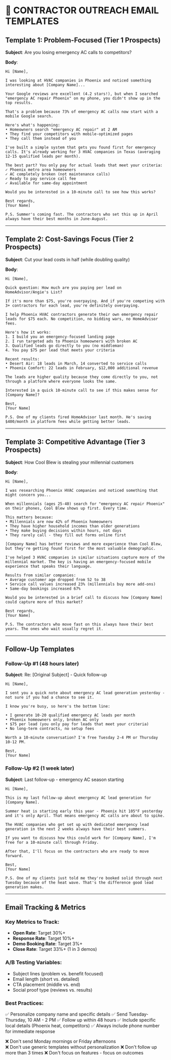 # 📧 CONTRACTOR OUTREACH EMAIL TEMPLATES

## Template 1: Problem-Focused (Tier 1 Prospects)

**Subject**: Are you losing emergency AC calls to competitors?

**Body**:
```
Hi [Name],

I was looking at HVAC companies in Phoenix and noticed something interesting about [Company Name]...

Your Google reviews are excellent (4.2 stars!), but when I searched "emergency AC repair Phoenix" on my phone, you didn't show up in the top results.

That's a problem because 73% of emergency AC calls now start with a mobile Google search.

Here's what's happening:
• Homeowners search "emergency AC repair" at 2 AM
• They find your competitors with mobile-optimized pages
• They call them instead of you

I've built a simple system that gets you found first for emergency calls. It's already working for 3 HVAC companies in Texas (averaging 12-15 qualified leads per month).

The best part? You only pay for actual leads that meet your criteria:
✓ Phoenix metro area homeowners
✓ AC completely broken (not maintenance calls)  
✓ Ready to pay service call fee
✓ Available for same-day appointment

Would you be interested in a 10-minute call to see how this works?

Best regards,
[Your Name]

P.S. Summer's coming fast. The contractors who set this up in April always have their best months in June-August.
```

---

## Template 2: Cost-Savings Focus (Tier 2 Prospects)

**Subject**: Cut your lead costs in half (while doubling quality)

**Body**:
```
Hi [Name],

Quick question: How much are you paying per lead on HomeAdvisor/Angie's List?

If it's more than $75, you're overpaying. And if you're competing with 3+ contractors for each lead, you're definitely overpaying.

I help Phoenix HVAC contractors generate their own emergency repair leads for $75 each. No competition, no bidding wars, no HomeAdvisor fees.

Here's how it works:
1. I build you an emergency-focused landing page
2. I run targeted ads to Phoenix homeowners with broken AC
3. Qualified leads go directly to you (no middleman)
4. You pay $75 per lead that meets your criteria

Recent results:
• Desert Air: 18 leads in March, 14 converted to service calls
• Phoenix Comfort: 22 leads in February, $12,000 additional revenue

The leads are higher quality because they come directly to you, not through a platform where everyone looks the same.

Interested in a quick 10-minute call to see if this makes sense for [Company Name]?

Best,
[Your Name]

P.S. One of my clients fired HomeAdvisor last month. He's saving $400/month in platform fees while getting better leads.
```

---

## Template 3: Competitive Advantage (Tier 3 Prospects)

**Subject**: How Cool Blew is stealing your millennial customers

**Body**:
```
Hi [Name],

I was researching Phoenix HVAC companies and noticed something that might concern you...

When millennials (ages 25-40) search for "emergency AC repair Phoenix" on their phones, Cool Blew shows up first. Every time.

This matters because:
• Millennials are now 42% of Phoenix homeowners
• They have higher household incomes than older generations  
• They make buying decisions within hours, not days
• They rarely call - they fill out forms online first

[Company Name] has better reviews and more experience than Cool Blew, but they're getting found first for the most valuable demographic.

I've helped 3 HVAC companies in similar situations capture more of the millennial market. The key is having an emergency-focused mobile experience that speaks their language.

Results from similar companies:
• Average customer age dropped from 52 to 38
• Service call values increased 23% (millennials buy more add-ons)
• Same-day bookings increased 67%

Would you be interested in a brief call to discuss how [Company Name] could capture more of this market?

Best regards,
[Your Name]

P.S. The contractors who move fast on this always have their best years. The ones who wait usually regret it.
```

---

## Follow-Up Templates

### Follow-Up #1 (48 hours later)

**Subject**: Re: [Original Subject] - Quick follow-up

```
Hi [Name],

I sent you a quick note about emergency AC lead generation yesterday - not sure if you had a chance to see it.

I know you're busy, so here's the bottom line:

• I generate 10-20 qualified emergency AC leads per month
• Phoenix homeowners only, broken AC only  
• $75 per lead (you only pay for leads that meet your criteria)
• No long-term contracts, no setup fees

Worth a 10-minute conversation? I'm free Tuesday 2-4 PM or Thursday 10-12 PM.

Best,
[Your Name]
```

### Follow-Up #2 (1 week later)

**Subject**: Last follow-up - emergency AC season starting

```
Hi [Name],

This is my last follow-up about emergency AC lead generation for [Company Name].

Summer heat is starting early this year - Phoenix hit 105°F yesterday and it's only April. That means emergency AC calls are about to spike.

The HVAC companies who get set up with dedicated emergency lead generation in the next 2 weeks always have their best summers.

If you want to discuss how this could work for [Company Name], I'm free for a 10-minute call through Friday.

After that, I'll focus on the contractors who are ready to move forward.

Best,
[Your Name]

P.S. One of my clients just told me they're booked solid through next Tuesday because of the heat wave. That's the difference good lead generation makes.
```

---

## Email Tracking & Metrics

### Key Metrics to Track:
- **Open Rate**: Target 30%+
- **Response Rate**: Target 10%+  
- **Demo Booking Rate**: Target 3%+
- **Close Rate**: Target 33%+ (1 in 3 demos)

### A/B Testing Variables:
- Subject lines (problem vs. benefit focused)
- Email length (short vs. detailed)
- CTA placement (middle vs. end)
- Social proof type (reviews vs. results)

### Best Practices:
✅ Personalize company name and specific details
✅ Send Tuesday-Thursday, 10 AM - 2 PM
✅ Follow up within 48 hours
✅ Include specific local details (Phoenix heat, competitors)
✅ Always include phone number for immediate response

❌ Don't send Monday mornings or Friday afternoons  
❌ Don't use generic templates without personalization
❌ Don't follow up more than 3 times
❌ Don't focus on features - focus on outcomes